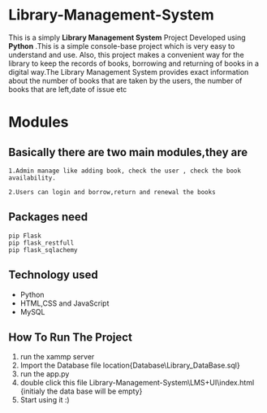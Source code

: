 # Library-Management-System
This is a simply **Library  Management System** Project Developed using **Python** .This is a simple console-base project which is very easy to understand and use. Also, this project makes a convenient way for the library to keep the records of books, borrowing and returning of books in a digital way.The Library Management System provides exact information about the  number of books that are taken by the users, the number of books that are left,date of issue etc

# Modules
  ## Basically there are two main modules,they are
    1.Admin manage like adding book, check the user , check the book availability.

    2.Users can login and borrow,return and renewal the books

## Packages need 
  ```
  pip Flask
  pip flask_restfull 
  pip flask_sqlachemy
  ```

## Technology used
* Python 
* HTML,CSS and JavaScript 
* MySQL

## How To Run The Project
   1. run the xammp server
   2. Import the Database file location{Database\Library_DataBase.sql}
   3. run the app.py 
   4. double click this file Library-Management-System\LMS+UI\index.html {initialy the data base will be empty}
   5. Start using it :)








